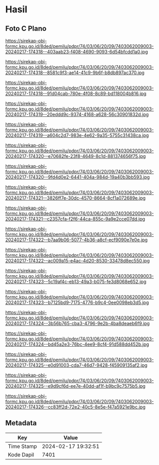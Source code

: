 # Hasil

## Foto C Plano

https://sirekap-obj-formc.kpu.go.id/8ded/pemilu/pdpr/74/03/06/20/09/7403062009003-20240217-174318--403aab23-f408-4690-9093-6d54bfcdd1a0.jpg

https://sirekap-obj-formc.kpu.go.id/8ded/pemilu/pdpr/74/03/06/20/09/7403062009003-20240217-174318--8581c9f3-ae14-41c9-9b6f-b8db897ac370.jpg

https://sirekap-obj-formc.kpu.go.id/8ded/pemilu/pdpr/74/03/06/20/09/7403062009003-20240217-174318--91d04cab-780e-4f08-8c89-bd118004b816.jpg

https://sirekap-obj-formc.kpu.go.id/8ded/pemilu/pdpr/74/03/06/20/09/7403062009003-20240217-174319--20eddd9c-9374-4168-a628-56c30901832d.jpg

https://sirekap-obj-formc.kpu.go.id/8ded/pemilu/pdpr/74/03/06/20/09/7403062009003-20240217-174319--a604c2d7-983e-4e62-9a35-5755c31438ca.jpg

https://sirekap-obj-formc.kpu.go.id/8ded/pemilu/pdpr/74/03/06/20/09/7403062009003-20240217-174320--e70682fe-23f8-4649-8c1d-881374656f75.jpg

https://sirekap-obj-formc.kpu.go.id/8ded/pemilu/pdpr/74/03/06/20/09/7403062009003-20240217-174320--9fd4d0e2-6441-404a-984d-19a40b3bb593.jpg

https://sirekap-obj-formc.kpu.go.id/8ded/pemilu/pdpr/74/03/06/20/09/7403062009003-20240217-174321--3826ff7e-30dc-4570-8664-8cf1a072689e.jpg

https://sirekap-obj-formc.kpu.go.id/8ded/pemilu/pdpr/74/03/06/20/09/7403062009003-20240217-174321--c2357cfa-f2f6-44ca-855c-9a9e2cce07dd.jpg

https://sirekap-obj-formc.kpu.go.id/8ded/pemilu/pdpr/74/03/06/20/09/7403062009003-20240217-174322--b7aa9b06-5077-4b36-a8cf-ecf9090e7e0e.jpg

https://sirekap-obj-formc.kpu.go.id/8ded/pemilu/pdpr/74/03/06/20/09/7403062009003-20240217-174322--ac009a15-e4ac-4d20-8530-33478d8ec550.jpg

https://sirekap-obj-formc.kpu.go.id/8ded/pemilu/pdpr/74/03/06/20/09/7403062009003-20240217-174323--5c19af4c-eb13-49a3-b075-fe3d8068e652.jpg

https://sirekap-obj-formc.kpu.go.id/8ded/pemilu/pdpr/74/03/06/20/09/7403062009003-20240217-174323--b7125bd9-7175-4776-b9c4-0ee0098eb3d5.jpg

https://sirekap-obj-formc.kpu.go.id/8ded/pemilu/pdpr/74/03/06/20/09/7403062009003-20240217-174324--3b56b765-cba3-4796-9e2b-4ba8deaeb6f9.jpg

https://sirekap-obj-formc.kpu.go.id/8ded/pemilu/pdpr/74/03/06/20/09/7403062009003-20240217-174324--bd45a2e3-76bc-4ee9-8cf4-91d588dd452b.jpg

https://sirekap-obj-formc.kpu.go.id/8ded/pemilu/pdpr/74/03/06/20/09/7403062009003-20240217-174325--e0d91003-cda7-46d7-9428-f45909135af2.jpg

https://sirekap-obj-formc.kpu.go.id/8ded/pemilu/pdpr/74/03/06/20/09/7403062009003-20240217-174325--e9d9cf6d-ee7e-40dd-af1f-b9bc9c7575b5.jpg

https://sirekap-obj-formc.kpu.go.id/8ded/pemilu/pdpr/74/03/06/20/09/7403062009003-20240217-174326--cc83ff2d-72e2-40c5-8e5e-f47a5921e9bc.jpg


## Metadata

| Key        | Value               |
| ---------- | ------------------- |
| Time Stamp | 2024-02-17 19:32:51 |
| Kode Dapil | 7401                |



